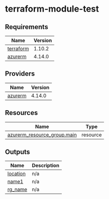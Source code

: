# terraform-module-test
<!-- BEGIN_TF_DOCS -->
## Requirements

| Name | Version |
|------|---------|
| <a name="requirement_terraform"></a> [terraform](#requirement\_terraform) | 1.10.2 |
| <a name="requirement_azurerm"></a> [azurerm](#requirement\_azurerm) | 4.14.0 |

## Providers

| Name | Version |
|------|---------|
| <a name="provider_azurerm"></a> [azurerm](#provider\_azurerm) | 4.14.0 |

## Resources

| Name | Type |
|------|------|
| [azurerm_resource_group.main](https://registry.terraform.io/providers/hashicorp/azurerm/4.14.0/docs/resources/resource_group) | resource |

## Outputs

| Name | Description |
|------|-------------|
| <a name="output_location"></a> [location](#output\_location) | n/a |
| <a name="output_name1"></a> [name1](#output\_name1) | n/a |
| <a name="output_rg_name"></a> [rg\_name](#output\_rg\_name) | n/a |
<!-- END_TF_DOCS -->